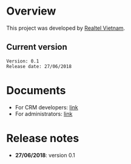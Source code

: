# Overview
This project was developed by [Realtel Vietnam](https://realtel.vn).
## Current version
```text
Version: 0.1
Release date: 27/06/2018
```

# Documents
* For CRM developers: [link](docs/api_spec.md)
* For administrators: [link](docs/admin_guide.md)

# Release notes
* **27/06/2018**: version 0.1